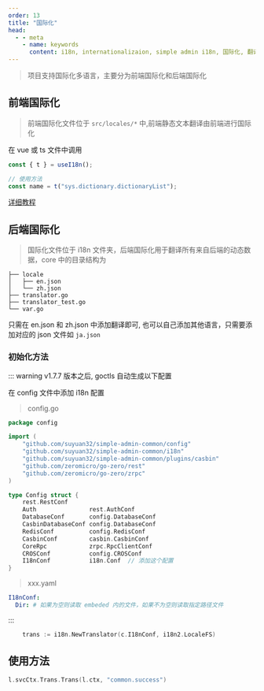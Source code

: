 ```yaml
---
order: 13
title: "国际化"
head:
  - - meta
    - name: keywords
      content: i18n, internationalizaion, simple admin i18n, 国际化, 翻译
---
```


> 项目支持国际化多语言，主要分为前端国际化和后端国际化

## 前端国际化

> 前端国际化文件位于 `src/locales/*` 中,前端静态文本翻译由前端进行国际化

在 vue 或 ts 文件中调用

```typescript
const { t } = useI18n();

// 使用方法
const name = t("sys.dictionary.dictionaryList");
```

[详细教程](https://doc.vvbin.cn/dep/i18n.html)

## 后端国际化

> 国际化文件位于 i18n 文件夹，后端国际化用于翻译所有来自后端的动态数据，core 中的目录结构为

```text
├── locale
│   ├── en.json
│   └── zh.json
├── translator.go
├── translator_test.go
└── var.go

```

只需在 en.json 和 zh.json 中添加翻译即可, 也可以自己添加其他语言，只需要添加对应的 json 文件如 `ja.json`

### 初始化方法

::: warning v1.7.7 版本之后, goctls 自动生成以下配置

在 config 文件中添加 i18n 配置

> config.go

```go
package config

import (
	"github.com/suyuan32/simple-admin-common/config"
	"github.com/suyuan32/simple-admin-common/i18n"
	"github.com/suyuan32/simple-admin-common/plugins/casbin"
	"github.com/zeromicro/go-zero/rest"
	"github.com/zeromicro/go-zero/zrpc"
)

type Config struct {
	rest.RestConf
	Auth               rest.AuthConf
	DatabaseConf       config.DatabaseConf
	CasbinDatabaseConf config.DatabaseConf
	RedisConf          config.RedisConf
	CasbinConf         casbin.CasbinConf
	CoreRpc            zrpc.RpcClientConf
	CROSConf           config.CROSConf
	I18nConf           i18n.Conf  // 添加这个配置
}

```

> xxx.yaml

```yaml
I18nConf:
  Dir: # 如果为空则读取 embeded 内的文件，如果不为空则读取指定路径文件
```

:::


```go
	trans := i18n.NewTranslator(c.I18nConf, i18n2.LocaleFS)
```

## 使用方法

```go
l.svcCtx.Trans.Trans(l.ctx, "common.success")
```